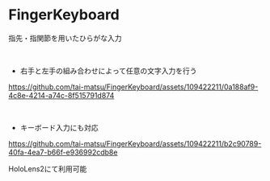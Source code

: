 # FingerKeyboard

指先・指関節を用いたひらがな入力

<br />

- 右手と左手の組み合わせによって任意の文字入力を行う

https://github.com/tai-matsu/FingerKeyboard/assets/109422211/0a188af9-4c8e-4214-a74c-8f515791d874

<br />

- キーボード入力にも対応




https://github.com/tai-matsu/FingerKeyboard/assets/109422211/b2c90789-40fa-4ea7-b66f-e936992cdb8e

HoloLens2にて利用可能
